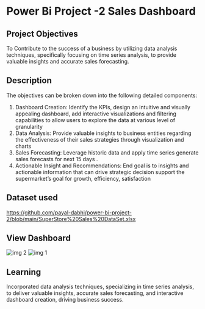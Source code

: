 # Power Bi Project -2 Sales Dashboard
## Project Objectives
To Contribute to the success of a business by utilizing data analysis techniques, specifically focusing on time series analysis, to provide valuable insights and accurate sales forecasting.
## Description
The objectives can be broken down into the following detailed components:
1.	Dashboard Creation: Identify the KPIs, design an intuitive and visually appealing dashboard, add interactive visualizations and filtering capabilities to allow users to explore the data at various level of granularity
2.	Data Analysis: Provide valuable insights to business entities regarding the effectiveness of their sales strategies through visualization and charts 
3.	Sales Forecasting: Leverage historic data and apply time series generate sales forecasts for next 15 days .
4.	Actionable Insight and Recommendations: End goal is to insights and actionable information that can drive strategic decision support the supermarket’s goal for growth, efficiency, satisfaction
## Dataset used
https://github.com/payal-dabhi/power-bi-project-2/blob/main/SuperStore%20Sales%20DataSet.xlsx

## View Dashboard
![img 2](https://github.com/user-attachments/assets/2bb15503-137f-4200-8c90-a34b009ce58f)
![img 1](https://github.com/user-attachments/assets/1be47cc1-6a75-4da9-9be5-97bab651da00)

## Learning 
Incorporated data analysis techniques, specializing in time series analysis, to deliver valuable insights, accurate sales forecasting, and interactive dashboard creation, driving business success.







